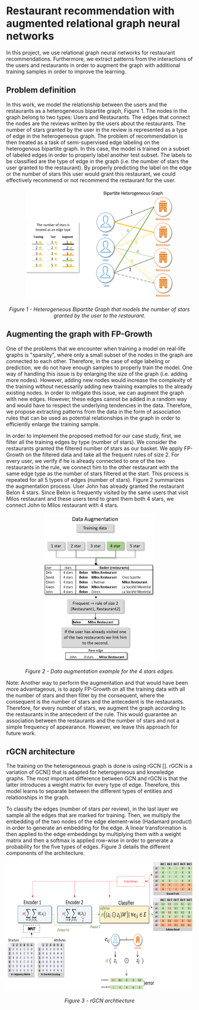 # Restaurant recommendation with augmented relational graph neural networks

In this project, we use relational graph neural networks for restaurant recommendations. Furthermore, we extract patterns from the interactions of the users and restaurants in order to augment the graph with additional training samples in order to improve the learning.

## Problem definition
In this work, we model the relationship between the users and the restaurants as a heterogeneous bipartite graph, Figure 1. The nodes in the graph belong to two types: Users and Restaurants. The edges that connect the nodes are the reviews written by the users about the restaurants. The number of stars granted by the user in the review is represented as a type of edge in the heterogeneous graph. The problem of recommendation is then treated as a task of semi-supervised edge labeling on the heterogenous bipartite graph. In this case, the model is trained on a subset of labeled edges in order to properly label another test subset. The labels to be classified are the type of edge in the graph (i.e. the number of stars the user granted to the restaurant). By properly predicting the label on the edge or the number of stars this user would grant this restaurant, we could effectively recommend or not recommend the restaurant for the user.

<p align="center">
  <img width="400" height="300" src="https://github.com/MarounHaddad/Restaurant-recommendation-with-augmented-relational-graph-neural-networks/blob/main/images/bipartite%20heterogenous%20graph.png">
</p>
 <p align="center"><em>Figure 1 - Heterogeneous Bipartite Graph that models the number of stars granted by the user to the restaurant.</em></p>
 
## Augmenting the graph with FP-Growth
One of the problems that we encounter when training a model on real-life graphs is "sparsity", where only a small subset of the nodes in the graph are connected to each other. Therefore, in the case of edge labeling or prediction, we do not have enough samples to properly train the model. One way of handling this issue is by enlarging the size of the graph (i.e. adding more nodes). However, adding new nodes would increase the complexity of the training without necessarily adding new training examples to the already existing nodes. In order to mitigate this issue, we can augment the graph with new edges. However, these edges cannot be added in a random way and would have to respect the underlying tendencies in the data. Therefore, we propose extracting patterns from the data in the form of association rules that can be used as potential relationships in the graph in order to efficiently enlarge the training sample.  

In order to implement the proposed method for our case study, first, we filter all the training edges by type (number of stars). We consider the restaurants granted the filtered number of stars as our basket. We apply FP-Growth on the filtered data and take all the frequent rules of size 2. For every user, we verify if he is already connected to one of the two restaurants in the rule, we connect him to the other restaurant with the same edge type as the number of stars filtered at the start. This process is repeated for all 5 types of edges (number of stars). Figure 2 summarizes the augmentation process. User John has already granted the restaurant Belon 4 stars. Since Belon is frequently visited by the same users that visit Milos restaurant and these users tend to grant them both 4 stars, we connect John to Milos restaurant with 4 stars.

<p align="center">
  <img width="300" height="400" src="https://github.com/MarounHaddad/Restaurant-recommendation-with-augmented-relational-graph-neural-networks/blob/main/images/data%20augementation.png">
</p>
 <p align="center"><em>Figure 2 - Data augmentation example for the 4 stars edges.</em></p>
 
Note: Another way to perform the augmentation and that would have been more advantageous, is to apply FP-Growth on all the training data with all the number of stars and then filter by the consequent, where the consequent is the number of stars and the antecedent is the restaurants. Therefore, for every number of stars, we augment the graph according to the restaurants in the antecedent of the rule. This would guarantee an association between the restaurants and the number of stars and not a simple frequency of appearance. However, we leave this approach for future work.
 
## rGCN architecture
The training on the heterogeneous graph is done is using rGCN []. rGCN is a variation of GCN[] that is adapted for heterogeneous and knowledge graphs. The most important difference between GCN and rGCN is that the latter introduces a weight matrix for every type of edge. Therefore, this model learns to separate between the different types of entities and relationships in the graph.

To classify the edges (number of stars per review), in the last layer we sample all the edges that are marked for training. Then, we multiply the embedding of the two nodes of the edge element-wise (Hadamard product) in order to generate an embedding for the edge. A linear transformation is then applied to the edge embeddings by multiplying them with a weight matrix and then a softmax is applied row-wise in order to generate a probability for the five types of edges. Figure 3 details the different components of the architecture.

<p align="center">
  <img width="700" height="350" src="https://github.com/MarounHaddad/Restaurant-recommendation-with-augmented-relational-graph-neural-networks/blob/main/images/architecture.png">
</p>
 <p align="center"><em>Figure 3 - rGCN archtiecture</em></p>
